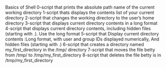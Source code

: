 Basics of Shell
0-script that prints the absolute path name of the current working directory
1-script thats displays the contents list of your current directory
2-script that changes the working directory to the user’s home directory
3-script that displays current directory contents in a long format
4-script that displays current directory contents, including hidden files (starting with .). Use the long format
5-script that Display current directory contents :Long format, with user and group IDs displayed numerically, And hidden files (starting with .)
6-script that creates a directory named my_first_directory in the /tmp/ directory
7-script that moves the file betty from /tmp/ to /tmp/my_first_directory
8-script that deletes the file betty is in /tmp/my_first_directory

